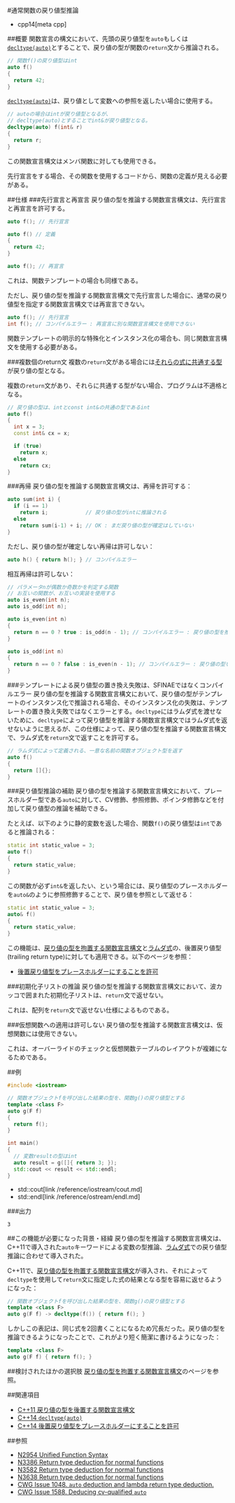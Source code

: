 #通常関数の戻り値型推論
* cpp14[meta cpp]

##概要
関数宣言の構文において、先頭の戻り値型を`auto`もしくは[`decltype(auto)`](decltype_auto.md)とすることで、戻り値の型が関数の`return`文から推論される。

```cpp
// 関数f()の戻り値型はint
auto f()
{
  return 42;
}
```

[`decltype(auto)`](decltype_auto.md)は、戻り値として変数への参照を返したい場合に使用する。

```cpp
// autoの場合はintが戻り値型となるが、
// decltype(auto)とすることでint&が戻り値型となる。
decltype(auto) f(int& r)
{
  return r;
}
```

この関数宣言構文はメンバ関数に対しても使用できる。

先行宣言をする場合、その関数を使用するコードから、関数の定義が見える必要がある。


##仕様
###先行宣言と再宣言
戻り値の型を推論する関数宣言構文は、先行宣言と再宣言を許可する。

```cpp
auto f(); // 先行宣言

auto f() // 定義
{
  return 42;
}

auto f(); // 再宣言
```

これは、関数テンプレートの場合も同様である。

ただし、戻り値の型を推論する関数宣言構文で先行宣言した場合に、通常の戻り値型を指定する関数宣言構文では再宣言できない。

```cpp
auto f(); // 先行宣言
int f(); // コンパイルエラー : 再宣言に別な関数宣言構文を使用できない
```

関数テンプレートの明示的な特殊化とインスタンス化の場合も、同じ関数宣言構文を使用する必要がある。


###複数個のreturn文
複数の`return`文がある場合には[それらの式に共通する型](/reference/type_traits/common_type.md)が戻り値の型となる。

複数の`return`文があり、それらに共通する型がない場合、プログラムは不適格となる。

```cpp
// 戻り値の型は、intとconst int&の共通の型であるint
auto f()
{
  int x = 3;
  const int& cx = x;

  if (true)
    return x;
  else
    return cx;
}
```


###再帰
戻り値の型を推論する関数宣言構文は、再帰を許可する：

```cpp
auto sum(int i) {
  if (i == 1)
    return i;            // 戻り値の型がintに推論される
  else
    return sum(i-1) + i; // OK : まだ戻り値の型が確定はしていない
}
```

ただし、戻り値の型が確定しない再帰は許可しない：

```cpp
auto h() { return h(); } // コンパイルエラー
```

相互再帰は許可しない：

```cpp
// パラメータnが偶数か奇数かを判定する関数
// お互いの関数が、お互いの実装を使用する
auto is_even(int n);
auto is_odd(int n);

auto is_even(int n)
{
  return n == 0 ? true : is_odd(n - 1); // コンパイルエラー : 戻り値の型を推論できない
}

auto is_odd(int n)
{
  return n == 0 ? false : is_even(n - 1); // コンパイルエラー : 戻り値の型を推論できない
}
```


###テンプレートによる戻り値型の置き換え失敗は、SFINAEではなくコンパイルエラー
戻り値の型を推論する関数宣言構文において、戻り値の型がテンプレートのインスタンス化で推論される場合、そのインスタンス化の失敗は、テンプレートの置き換え失敗ではなくエラーとする。`decltype`にはラムダ式を渡せないために、`decltype`によって戻り値型を推論する関数宣言構文ではラムダ式を返せないように思えるが、この仕様によって、戻り値の型を推論する関数宣言構文で、ラムダ式を`return`文で返すことを許可する。

```cpp
// ラムダ式によって定義される、一意な名前の関数オブジェクト型を返す
auto f()
{
  return []{};
}
```


###戻り値型推論の補助
戻り値の型を推論する関数宣言構文において、プレースホルダー型である`auto`に対して、CV修飾、参照修飾、ポインタ修飾などを付加して戻り値型の推論を補助できる。

たとえば、以下のように静的変数を返した場合、関数`f()`の戻り値型は`int`であると推論される：

```cpp
static int static_value = 3;
auto f()
{
  return static_value;
}
```

この関数が必ず`int&`を返したい、という場合には、戻り値型のプレースホルダーを`auto&`のように参照修飾することで、戻り値を参照として返せる：

```cpp
static int static_value = 3;
auto& f()
{
  return static_value;
}
```

この機能は、[戻り値の型を拘置する関数宣言構文](/lang/cpp11/trailing_return_types.md)と[ラムダ式](/lang/cpp11/lambda_expressions.md)の、後置戻り値型(trailing return type)に対しても適用できる。以下のページを参照：

- [後置戻り値型をプレースホルダーにすることを許可](placeholder_type_in_trailing_return_type.md)


###初期化子リストの推論
戻り値の型を推論する関数宣言構文において、波カッコで囲まれた初期化子リストは、`return`文で返せない。

これは、配列を`return`文で返せない仕様によるものである。


###仮想関数への適用は許可しない
戻り値の型を推論する関数宣言構文は、仮想関数には使用できない。

これは、オーバーライドのチェックと仮想関数テーブルのレイアウトが複雑になるためである。


##例
```cpp
#include <iostream>

// 関数オブジェクトfを呼び出した結果の型を、関数g()の戻り値型とする
template <class F>
auto g(F f) 
{
  return f();
}

int main()
{
  // 変数resultの型はint
  auto result = g([]{ return 3; });
  std::cout << result << std::endl;
}
```
* std::cout[link /reference/iostream/cout.md]
* std::endl[link /reference/ostream/endl.md]

###出力
```
3
```


##この機能が必要になった背景・経緯
戻り値の型を推論する関数宣言構文は、C++11で導入された`auto`キーワードによる変数の型推論、[ラムダ式](/lang/cpp11/lambda_expressions.md)での戻り値型推論に合わせて導入された。

C++11で、[戻り値の型を拘置する関数宣言構文](/lang/cpp11/trailing_return_types.md)が導入され、それによって`decltype`を使用して`return`文に指定した式の結果となる型を容易に返せるようになった：

```cpp
// 関数オブジェクトfを呼び出した結果の型を、関数g()の戻り値型とする
template <class F>
auto g(F f) -> decltype(f()) { return f(); }
```

しかしこの表記は、同じ式を2回書くことになるため冗長だった。戻り値の型を推論できるようになったことで、これがより短く簡潔に書けるようになった：

```cpp
template <class F>
auto g(F f) { return f(); }
```


##検討されたほかの選択肢
[戻り値の型を拘置する関数宣言構文](/lang/cpp11/trailing_return_types.md)のページを参照。


##関連項目
- [C++11 戻り値の型を後置する関数宣言構文](/lang/cpp11/trailing_return_types.md)
- [C++14 `decltype(auto)`](decltype_auto.md)
- [C++14 後置戻り値型をプレースホルダーにすることを許可](placeholder_type_in_trailing_return_type.md)


##参照
- [N2954 Unified Function Syntax](http://www.open-std.org/jtc1/sc22/wg21/docs/papers/2009/n2954.html)
- [N3386 Return type deduction for normal functions](http://www.open-std.org/jtc1/sc22/wg21/docs/papers/2012/n3386.html)
- [N3582 Return type deduction for normal functions](http://www.open-std.org/jtc1/sc22/wg21/docs/papers/2013/n3582.html)
- [N3638 Return type deduction for normal functions](http://www.open-std.org/jtc1/sc22/wg21/docs/papers/2013/n3638.html)
- [CWG Issue 1048. `auto` deduction and lambda return type deduction.](http://www.open-std.org/jtc1/sc22/wg21/docs/cwg_defects.html#1048)
- [CWG Issue 1588. Deducing cv-qualified `auto`](http://www.open-std.org/jtc1/sc22/wg21/docs/cwg_defects.html#1588)

